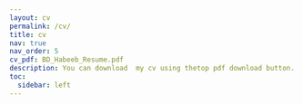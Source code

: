 ```yaml
---
layout: cv
permalink: /cv/
title: cv
nav: true
nav_order: 5
cv_pdf: BD_Habeeb_Resume.pdf
description: You can download  my cv using thetop pdf download button.
toc:
  sidebar: left
---
```

